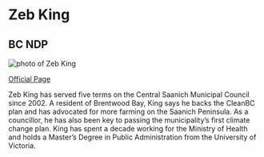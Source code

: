 # Zeb King

## BC NDP

![photo of Zeb King](images/image18.jpg)

[Official Page](https://zebking.bcndp.ca/)

Zeb King has served five terms on the Central Saanich Municipal Council since 2002. A resident of Brentwood Bay, King says he backs the CleanBC plan and has advocated for more farming on the Saanich Peninsula. As a councillor, he has also been key to passing the municipality’s first climate change plan. King has spent a decade working for the Ministry of Health and holds a Master’s Degree in Public Administration from the University of Victoria.
